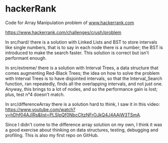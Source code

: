 # hackerRank
Code for Array Manipulation problem of www.hackerrank.com

https://www.hackerrank.com/challenges/crush/problem

In src/hard/ there is a solution with Linked Lists and BST to store intervals like single numbers, that is to say in each node there is a number; the BST is introduced to make the search faster. This solution is correct but isn't performant enough.

In src/extreme/ there is a solution with Interval Trees, a data structure that comes augmenting Red-Black Trees; the idea on how to solve the problem with Interval Trees is to have disjointed intervals, so that the Interval_Search function, ran repeatedly, finds all the overlapping intervals, and not just one. Anyway, this brings to a lot of nodes, and so the performance gain is lost; plus, test n°4 doesn't match.

In src/differenceArray there is a solution hard to think, I saw it in this video: https://www.youtube.com/watch?v=hDhf04AJIRs&list=PLSIpQf0NbcCltzNFrOJkQ4J4AAjW3TSmA.

Since I didn't come to the difference array solution on my own, I think it was a good exercise about thinking on data structures, testing, debugging and profiling. This is also my first repo on GitHub.
